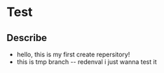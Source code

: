 # Test
## Describe
- hello, this is my first create repersitory!
- this is tmp branch
-- redenval i just wanna test it
